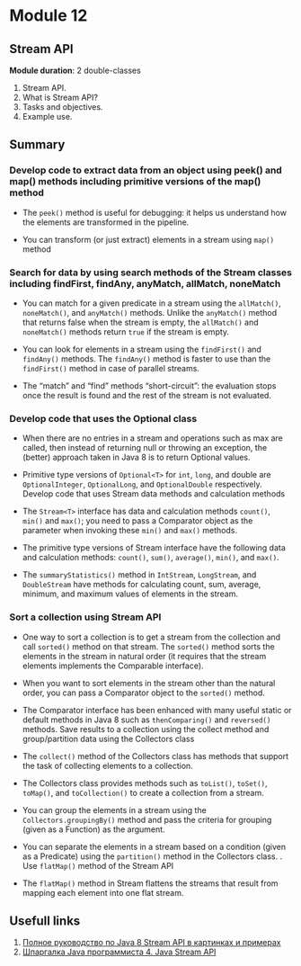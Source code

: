 # Module 12

## Stream API

**Module duration**: 2 double-classes

1. Stream API.
2. What is Stream API?
3. Tasks and objectives.
4. Example use.

## Summary

### Develop code to extract data from an object using peek() and map() methods including primitive versions of the map() method

* The `peek()` method is useful for debugging: it helps us understand how the elements
are transformed in the pipeline.

* You can transform (or just extract) elements in a stream using `map()` method

### Search for data by using search methods of the Stream classes including findFirst, findAny, anyMatch, allMatch, noneMatch

* You can match for a given predicate in a stream using the `allMatch()`, `noneMatch()`,
and `anyMatch()` methods. Unlike the `anyMatch()` method that returns false when the
stream is empty, the `allMatch()` and `noneMatch()` methods return `true` if the stream
is empty.

* You can look for elements in a stream using the `findFirst()` and `findAny()`
methods. The `findAny()` method is faster to use than the `findFirst()` method in
case of parallel streams.

* The “match” and “find” methods “short-circuit”: the evaluation stops once the result
is found and the rest of the stream is not evaluated.

### Develop code that uses the Optional class

* When there are no entries in a stream and operations such as max are called, then
instead of returning null or throwing an exception, the (better) approach taken in
Java 8 is to return Optional values.

* Primitive type versions of `Optional<T>` for `int`, `long`, and double are
`OptionalInteger`, `OptionalLong`, and `OptionalDouble` respectively.
Develop code that uses Stream data methods and calculation methods

* The `Stream<T>` interface has data and calculation methods `count()`, `min()` and
`max()`; you need to pass a Comparator object as the parameter when invoking these
`min()` and `max()` methods.

* The primitive type versions of Stream interface have the following data and
calculation methods: `count()`, `sum()`, `average()`, `min()`, and `max()`.

* The `summaryStatistics()` method in `IntStream`, `LongStream`, and `DoubleStream`
have methods for calculating count, sum, average, minimum, and maximum values
of elements in the stream.

### Sort a collection using Stream API

* One way to sort a collection is to get a stream from the collection and call `sorted()`
method on that stream. The `sorted()` method sorts the elements in the stream
in natural order (it requires that the stream elements implements the Comparable
interface).

* When you want to sort elements in the stream other than the natural order, you can
pass a Comparator object to the `sorted()` method.

* The Comparator interface has been enhanced with many useful static or default
methods in Java 8 such as `thenComparing()` and `reversed()` methods.
Save results to a collection using the collect method and group/partition data using the
Collectors class

* The `collect()` method of the Collectors class has methods that support the task of
collecting elements to a collection.

* The Collectors class provides methods such as `toList()`, `toSet()`, `toMap()`, and
`toCollection()` to create a collection from a stream.

* You can group the elements in a stream using the `Collectors.groupingBy()`
method and pass the criteria for grouping (given as a Function) as the argument.

* You can separate the elements in a stream based on a condition (given as a
Predicate) using the `partition()` method in the Collectors class. .
Use `flatMap()` method of the Stream API

* The `flatMap()` method in Stream flattens the streams that result from mapping each
element into one flat stream.

## Usefull links

1. [Полное руководство по Java 8 Stream API в картинках и примерах](https://annimon.com/article/2778)
2. [Шпаргалка Java программиста 4. Java Stream API](https://habr.com/ru/company/luxoft/blog/270383/)
